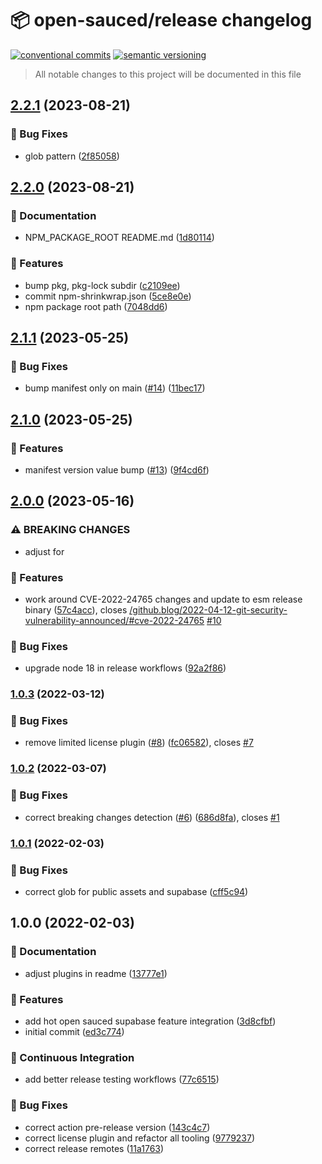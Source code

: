 # 📦 open-sauced/release changelog

[![conventional commits](https://img.shields.io/badge/conventional%20commits-1.0.0-yellow.svg)](https://conventionalcommits.org)
[![semantic versioning](https://img.shields.io/badge/semantic%20versioning-2.0.0-green.svg)](https://semver.org)

> All notable changes to this project will be documented in this file

## [2.2.1](https://github.com/open-sauced/release/compare/v2.2.0...v2.2.1) (2023-08-21)


### 🐛 Bug Fixes

* glob pattern ([2f85058](https://github.com/open-sauced/release/commit/2f8505853d3227a8fe31007af243f1b3b88fa1a7))

## [2.2.0](https://github.com/open-sauced/release/compare/v2.1.1...v2.2.0) (2023-08-21)


### 📝 Documentation

* NPM_PACKAGE_ROOT README.md ([1d80114](https://github.com/open-sauced/release/commit/1d80114da0d612de9181cce64de77d1ebe10e14c))


### 🍕 Features

* bump pkg, pkg-lock subdir ([c2109ee](https://github.com/open-sauced/release/commit/c2109ee68edb5e17a396878f43a3a4ca41c97364))
* commit npm-shrinkwrap.json ([5ce8e0e](https://github.com/open-sauced/release/commit/5ce8e0e2375e538b7016ea460c86da968492008a))
* npm package root path ([7048dd6](https://github.com/open-sauced/release/commit/7048dd650ff4a3b6e6938cf73f96d3551c4921ca))

## [2.1.1](https://github.com/open-sauced/release/compare/v2.1.0...v2.1.1) (2023-05-25)


### 🐛 Bug Fixes

* bump manifest only on main ([#14](https://github.com/open-sauced/release/issues/14)) ([11bec17](https://github.com/open-sauced/release/commit/11bec17d4d94a3c2f934715ac00abc7141c0f0ba))

## [2.1.0](https://github.com/open-sauced/release/compare/v2.0.0...v2.1.0) (2023-05-25)


### 🍕 Features

* manifest version value bump ([#13](https://github.com/open-sauced/release/issues/13)) ([9f4cd6f](https://github.com/open-sauced/release/commit/9f4cd6f2d952a1c3ff018801cbe0199607293c1d))

## [2.0.0](https://github.com/open-sauced/release/compare/v1.0.3...v2.0.0) (2023-05-16)


### ⚠ BREAKING CHANGES

* adjust for

### 🍕 Features

* work around CVE-2022-24765 changes and update to esm release binary ([57c4acc](https://github.com/open-sauced/release/commit/57c4accf65edf96e65ea0bdd12e0b4c705fe218e)), closes [/github.blog/2022-04-12-git-security-vulnerability-announced/#cve-2022-24765](https://github.com/open-sauced//github.blog/2022-04-12-git-security-vulnerability-announced//issues/cve-2022-24765) [#10](https://github.com/open-sauced/release/issues/10)


### 🐛 Bug Fixes

* upgrade node 18 in release workflows ([92a2f86](https://github.com/open-sauced/release/commit/92a2f86d6fc2bcdbb3b7148519d390a7f6338e8b))

### [1.0.3](https://github.com/open-sauced/release/compare/v1.0.2...v1.0.3) (2022-03-12)


### 🐛 Bug Fixes

* remove limited license plugin ([#8](https://github.com/open-sauced/release/issues/8)) ([fc06582](https://github.com/open-sauced/release/commit/fc06582e7045e5799357397a4912061a68c633b2)), closes [#7](https://github.com/open-sauced/release/issues/7)

### [1.0.2](https://github.com/open-sauced/release/compare/v1.0.1...v1.0.2) (2022-03-07)


### 🐛 Bug Fixes

* correct breaking changes detection ([#6](https://github.com/open-sauced/release/issues/6)) ([686d8fa](https://github.com/open-sauced/release/commit/686d8fa034083f413f48e129bc7be08f10751df1)), closes [#1](https://github.com/open-sauced/release/issues/1)

### [1.0.1](https://github.com/open-sauced/release/compare/v1.0.0...v1.0.1) (2022-02-03)


### 🐛 Bug Fixes

* correct glob for public assets and supabase ([cff5c94](https://github.com/open-sauced/release/commit/cff5c94ce9b7eb83587e311b08d18ecb6f490fc2))

## 1.0.0 (2022-02-03)


### 📝 Documentation

* adjust plugins in readme ([13777e1](https://github.com/open-sauced/release/commit/13777e1dd89e1d4b7ecc870a7b722ebf9ed77e57))


### 🍕 Features

* add hot open sauced supabase feature integration ([3d8cfbf](https://github.com/open-sauced/release/commit/3d8cfbf01a52fd8309b4eb82fda8b2794abe9736))
* initial commit ([ed3c774](https://github.com/open-sauced/release/commit/ed3c77420ead8a9b395c60d00cd6b5badba0c6b4))


### 🔁 Continuous Integration

* add better release testing workflows ([77c6515](https://github.com/open-sauced/release/commit/77c6515db6f5f2f75b53f636769d3082bff02c98))


### 🐛 Bug Fixes

* correct action pre-release version ([143c4c7](https://github.com/open-sauced/release/commit/143c4c7a89d71d8f4981bbcd39b167f552be1195))
* correct license plugin and refactor all tooling ([9779237](https://github.com/open-sauced/release/commit/977923782bc924cc58bc69aa630fa1fbd850af75))
* correct release remotes ([11a1763](https://github.com/open-sauced/release/commit/11a1763c43c319e25343d89e159e7cd1f951f976))
